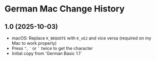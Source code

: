German Mac Change History
====================

1.0 (2025-10-03)
----------------------
* macOS: Replace `K_BKQUOTE` with `K_oE2` and vice versa (required on my Mac to work properly)
* Press `^`, `´` or `` ` `` twice to get the character
* Initial copy from 'German Basic 1.1'

